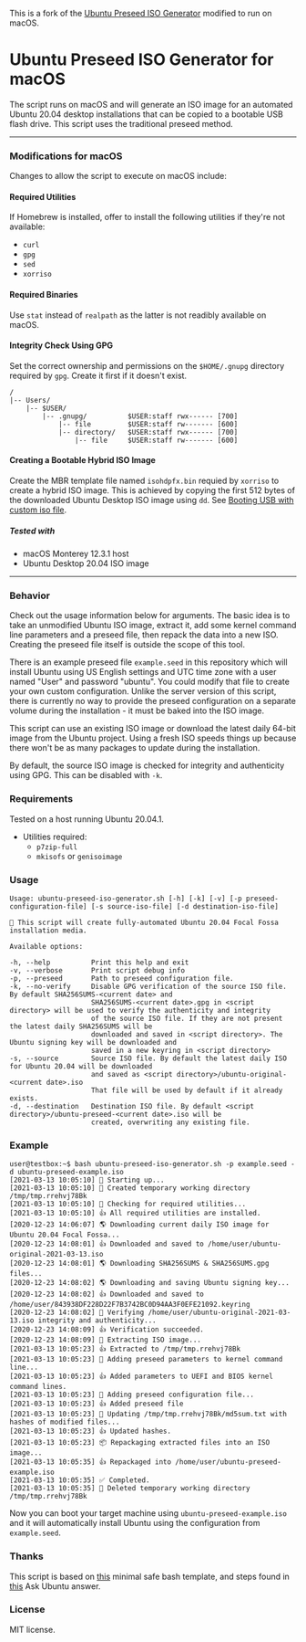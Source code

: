 This is a fork of the [Ubuntu Preseed ISO Generator](https://github.com/covertsh/ubuntu-preseed-iso-generator) modified to run on macOS.

# Ubuntu Preseed ISO Generator for macOS
The script runs on macOS and will generate an ISO image for an automated Ubuntu 20.04 desktop installations that can be copied to a bootable USB flash drive. This script uses the traditional preseed method.

---

### Modifications for macOS

Changes to allow the script to execute on macOS include:

#### Required Utilities

If Homebrew is installed, offer to install the following utilities if they're not available:

- `curl`
- `gpg`
- `sed`
- `xorriso`

#### Required Binaries
Use `stat` instead of `realpath` as the latter is not readibly available
on macOS.

#### Integrity Check Using GPG
Set the correct ownership and permissions on the `$HOME/.gnupg` directory
required by `gpg`. Create it first if it doesn't exist.

```
/
|-- Users/
    |-- $USER/
        |-- .gnupg/          $USER:staff rwx------ [700]
            |-- file         $USER:staff rw------- [600]
            |-- directory/   $USER:staff rwx------ [700]
                |-- file     $USER:staff rw------- [600]
```


#### Creating a Bootable Hybrid ISO Image

Create the MBR template file named `isohdpfx.bin` requied by `xorriso`
to create a hybrid ISO image. This is achieved by copying the first 512 bytes of the downloaded Ubuntu Desktop ISO image using `dd`. See [Booting USB with custom iso file](https://askubuntu.com/a/980340).

##### Tested with
- macOS Monterey 12.3.1 host
- Ubuntu Desktop 20.04 ISO image

---

### Behavior

Check out the usage information below for arguments. The basic idea is to take an unmodified Ubuntu ISO image, extract it, add some kernel command line parameters and a preseed file, then repack the data into a new ISO. Creating the preseed file itself is outside the scope of this tool.

There is an example preseed file ```example.seed``` in this repository which will install Ubuntu using US English settings and UTC time zone with a user named "User" and password "ubuntu". You could modify that file to create your own custom configuration. Unlike the server version of this script, there is currently no way to provide the preseed configuration on a separate volume during the installation - it must be baked into the ISO image.

This script can use an existing ISO image or download the latest daily 64-bit image from the Ubuntu project. Using a fresh ISO speeds things up because there won't be as many packages to update during the installation.

By default, the source ISO image is checked for integrity and authenticity using GPG. This can be disabled with ```-k```.

### Requirements
Tested on a host running Ubuntu 20.04.1.
- Utilities required:
    - ```p7zip-full```
    - ```mkisofs``` or ```genisoimage```

### Usage
```
Usage: ubuntu-preseed-iso-generator.sh [-h] [-k] [-v] [-p preseed-configuration-file] [-s source-iso-file] [-d destination-iso-file]

💁 This script will create fully-automated Ubuntu 20.04 Focal Fossa installation media.

Available options:

-h, --help          Print this help and exit
-v, --verbose       Print script debug info
-p, --preseed       Path to preseed configuration file.
-k, --no-verify     Disable GPG verification of the source ISO file. By default SHA256SUMS-<current date> and
                    SHA256SUMS-<current date>.gpg in <script directory> will be used to verify the authenticity and integrity
                    of the source ISO file. If they are not present the latest daily SHA256SUMS will be
                    downloaded and saved in <script directory>. The Ubuntu signing key will be downloaded and
                    saved in a new keyring in <script directory>
-s, --source        Source ISO file. By default the latest daily ISO for Ubuntu 20.04 will be downloaded
                    and saved as <script directory>/ubuntu-original-<current date>.iso
                    That file will be used by default if it already exists.
-d, --destination   Destination ISO file. By default <script directory>/ubuntu-preseed-<current date>.iso will be
                    created, overwriting any existing file.
```

### Example
```
user@testbox:~$ bash ubuntu-preseed-iso-generator.sh -p example.seed -d ubuntu-preseed-example.iso
[2021-03-13 10:05:10] 👶 Starting up...
[2021-03-13 10:05:10] 📁 Created temporary working directory /tmp/tmp.rrehvj78Bk
[2021-03-13 10:05:10] 🔎 Checking for required utilities...
[2021-03-13 10:05:10] 👍 All required utilities are installed.
[2020-12-23 14:06:07] 🌎 Downloading current daily ISO image for Ubuntu 20.04 Focal Fossa...
[2020-12-23 14:08:01] 👍 Downloaded and saved to /home/user/ubuntu-original-2021-03-13.iso
[2020-12-23 14:08:01] 🌎 Downloading SHA256SUMS & SHA256SUMS.gpg files...
[2020-12-23 14:08:02] 🌎 Downloading and saving Ubuntu signing key...
[2020-12-23 14:08:02] 👍 Downloaded and saved to /home/user/843938DF228D22F7B3742BC0D94AA3F0EFE21092.keyring
[2020-12-23 14:08:02] 🔐 Verifying /home/user/ubuntu-original-2021-03-13.iso integrity and authenticity...
[2020-12-23 14:08:09] 👍 Verification succeeded.
[2020-12-23 14:08:09] 🔧 Extracting ISO image...
[2021-03-13 10:05:23] 👍 Extracted to /tmp/tmp.rrehvj78Bk
[2021-03-13 10:05:23] 🧩 Adding preseed parameters to kernel command line...
[2021-03-13 10:05:23] 👍 Added parameters to UEFI and BIOS kernel command lines.
[2021-03-13 10:05:23] 🧩 Adding preseed configuration file...
[2021-03-13 10:05:23] 👍 Added preseed file
[2021-03-13 10:05:23] 👷 Updating /tmp/tmp.rrehvj78Bk/md5sum.txt with hashes of modified files...
[2021-03-13 10:05:23] 👍 Updated hashes.
[2021-03-13 10:05:23] 📦 Repackaging extracted files into an ISO image...
[2021-03-13 10:05:35] 👍 Repackaged into /home/user/ubuntu-preseed-example.iso
[2021-03-13 10:05:35] ✅ Completed.
[2021-03-13 10:05:35] 🚽 Deleted temporary working directory /tmp/tmp.rrehvj78Bk
```

Now you can boot your target machine using ```ubuntu-preseed-example.iso``` and it will automatically install Ubuntu using the configuration from ```example.seed```.

### Thanks
This script is based on [this](https://betterdev.blog/minimal-safe-bash-script-template/) minimal safe bash template, and steps found in [this](https://askubuntu.com/questions/806820/how-do-i-create-a-completely-unattended-install-of-ubuntu-desktop-16-04-1-lts) Ask Ubuntu answer.


### License
MIT license.
